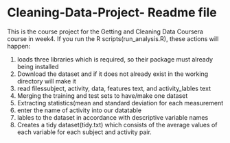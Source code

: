 # Cleaning-Data-Project- Readme file

This is the course project for the Getting and Cleaning Data Coursera course in week4. If you run the R scripts(run_analysis.R), these actions will happen:

1) loads three libraries which is required, so their package must already being installed
2) Download the dataset and if it does not already exist in the working directory will make it
3) read filessubject, activity, data, features text, and activity_lables text
4) Merging the training and test sets to have/make one dataset
5) Extracting statistics(mean and standard deviation for each measurement
6) enter the name of activity into our datatable
7) lables to the dataset in accordance with descriptive variable names
8) Creates a tidy dataset(tidy.txt) which consists of the average values of each variable for each subject and activity pair.

